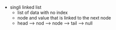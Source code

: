 - singli linked list
  - list of data with no index
  - node and value that is linked to the next node
  - head --> nod --> node --> tail --> null
